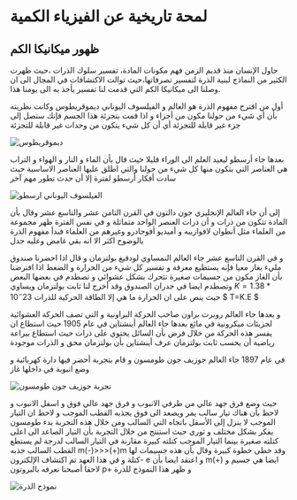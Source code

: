 # لمحة تاريخية عن الفيزياء الكمية
## ظهور ميكانيكا الكم 

حاول الإنسان منذ قديم الزمن فهم مكونات  المادة، تفسير سلوك الذرات ،حيث ظهرت الكثير من النماذج لبنية الذرة لتفسير تصرفاتها،حيث توالت الاكتشافات في المجال   الى ان وصلنا الى ميكانيكا الكم التي قدمت لنا تفسير يأخذ به الى يومنا هذا.

أول من اقترح مفهوم الذرة هو العالم و الفيلسوف اليوناني ديموقريطوس وكانت نظريته بأن أي شيء من حولنا مكون من أجزاء و اذا قمت بتجزئة هذا الجسم فإنك ستصل إلى جزء غير قابلة للتجزئة  أي أن كل شيء يتكون من وحدات غير قابلة للتجزئة

![ديموقريطوس](/docfx_project/images/image1.jpg)



بعدها جاء أرسطو ليعيد العلم الى الوراء قليلا حيث قال بأن الماء و النار و الهواء و التراب هي العناصر التي يتكون منها كل شيء من حولنا والتي اطلق عليها العناصر الاساسية حيث سادت أفكار أرسطو لفترة إلا أن حدث تطور مهم آخر

![الفيلسوف اليوناني ارسطو](/docfx_project/images/Aristotle.jpg)



إلى أن جاء العالم الإنجليزي جون دالتون  في القرن الثامن عشر والتاسع عشر وقال بأن المادة تتكون من ذرات و أن ذرات العنصر الواحد متماثلة و في نفس الفترة ظهر مجموعة من العلماء مثل أنطوان لافوازييه و أميديو أفوجادرو وغيرهم من العلماء فبدأ مفهوم الذرة بالوضوح اكثر الا انه بقي غامض وعليه جدل 

و في القرن التاسع عشر جاء العالم النمساوي لودفيغ بولتزمان  و قال اذا احضرنا صندوق مليء بغاز معيا فإنه يستطيع معرفة و تفسير كل شيء من الحرارة و الضغط اذا افترضنا بأن الغاز مكون من جسيمات صغيرة تتحرك بشكل عشوائي و تصطدم في 
بعضها البعض وتصطدم ايضا  في جدران الصندوق وقد أخرج لنا ثابت بولتزمان ويساوي  $K= 1.38*10^-23$
حيث ينص على ان الحرارة ما هي إلا الطاقة الحركية للذرات $ T=K.E  $


و بعدها جاء العالم روبرت براون صاحب الحركة البراونية و التي تصف الحركة العشوائية لجزيئات ميكرونية في مائع بعدها جاء العالم أينشتاين في عام 1905 حيث استطاع ان يفسر هذه الحركة من خلال فرض بأن السائل يحتوي على ذرات  حيث استطاع ببراعة رياضية أن يحسب ثابت بولتزمان عرف أينشتاين بأن بولتزمان محق و الذرات موجودة 

 في عام 1897 جاء العالم جوزيف جون طومسون و قام بتجربة أحضر فيها دارة كهربائية و وضع انبوبة في داخلها غاز

![تجربة جوزيف جون طومسون](/docfx_project/images/Boltzmann.jpg)

حيث وضع فرق جهد عالي من طرفي الانبوب و فرق جهد عالي فوق و اسفل الانبوب و لاحظ بأن هناك تيار سالب يمر ويصعد الى فوق يجذبه القطب الموجب و لاحظ ان التيار الموجب لا ينزل إلى الأسفل باتجاه التي السالب ومن خلال هذه التجربة بدء طومسون يفكر بشكل مختلف و ثوري حيث استنتج من خلال التجربة بأن التيار الصاعد الى اعلى كتلته صغيرة بينما التيار الموجب كتلته كبيرة مقارنة في التيار السالب لدرجة لم يستطع القطب السالب جذبه   m(-)>>>(+)m
وقد خطى خطوة كبيرة وقال بأن هذه جسيمات لها كتلة و في هذا العهد تم اكتشاف الإلكترون- e و اعتقد ايضا بأن m(+) ايضا هي جسيم و لاحقا أصبحنا نعرفه بالبروتون p+ و ظهر هذا النموذج للذرة 

![نموذج الذرة](/docfx_project/images/atom1.png)

